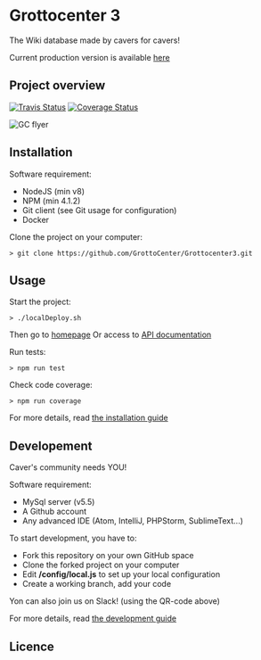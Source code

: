 # Grottocenter 3

The Wiki database made by cavers for cavers!

Current production version is available [here](http://beta.grottocenter.org/)

## Project overview

[![Travis Status](https://travis-ci.org/GrottoCenter/Grottocenter3.svg?branch=rc)](https://travis-ci.org/GrottoCenter/Grottocenter3?branch=rc)
[![Coverage Status](https://coveralls.io/repos/github/GrottoCenter/Grottocenter3/badge.svg?branch=rc)](https://coveralls.io/github/GrottoCenter/Grottocenter3?branch=rc)

![GC flyer](https://rawgit.com/wiki/GrottoCenter/Grottocenter3/images/afficheGC3.svg)

## Installation

Software requirement:
- NodeJS (min v8)
- NPM (min 4.1.2)
- Git client (see Git usage for configuration)
- Docker

Clone the project on your computer:
```
> git clone https://github.com/GrottoCenter/Grottocenter3.git
```

## Usage

Start the project:
```
> ./localDeploy.sh
```
Then go to [homepage](http://localhost:8081/)
Or access to [API documentation](http://localhost:8081/ui/api/)

Run tests:
```
> npm run test
```

Check code coverage:
```
> npm run coverage
```

For more details, read [the installation guide](https://github.com/GrottoCenter/Grottocenter3/wiki/Installation-guide)

## Developement

Caver's community needs YOU!

Software requirement:
- MySql server (v5.5)
- A Github account
- Any advanced IDE (Atom, IntelliJ, PHPStorm, SublimeText...)

To start development, you have to:
- Fork this repository on your own GitHub space
- Clone the forked project on your computer
- Edit **/config/local.js** to set up your local configuration
- Create a working branch, add your code

Yon can also join us on Slack! (using the QR-code above)

For more details, read [the development guide](https://github.com/GrottoCenter/Grottocenter3/wiki/Development-guide)

## Licence

